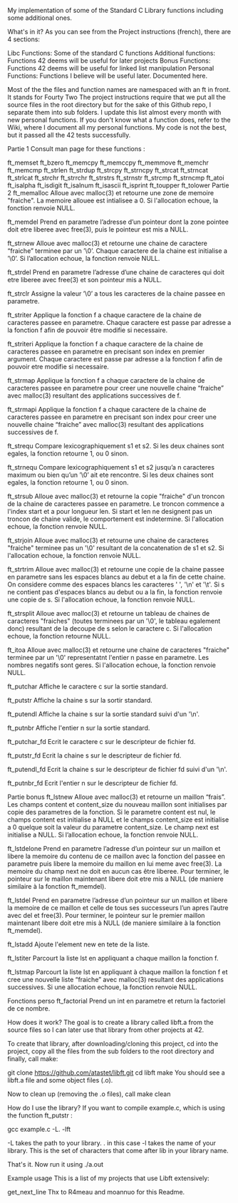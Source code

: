 My implementation of some of the Standard C Library functions including some additional ones.

What's in it?
As you can see from the Project instructions (french), there are 4 sections:

Libc Functions: Some of the standard C functions
Additional functions: Functions 42 deems will be useful for later projects
Bonus Functions: Functions 42 deems will be useful for linked list manipulation
Personal Functions: Functions I believe will be useful later. Documented here.

Most of the the files and function names are namespaced with an ft in front. It stands for Fourty Two
The project instructions require that we put all the source files in the root directory but for the sake of this Github repo, I separate them into sub folders.
I update this list almost every month with new personal functions. If you don't know what a function does, refer to the Wiki, where I document all my personal functions.
My code is not the best, but it passed all the 42 tests successfully.

Partie 1
Consult man page for these functions :

ft_memset
ft_bzero
ft_memcpy
ft_memccpy
ft_memmove
ft_memchr
ft_memcmp
ft_strlen
ft_strdup
ft_strcpy
ft_strncpy
ft_strcat
ft_strncat
ft_strlcat
ft_strchr
ft_strrchr
ft_strstrs
ft_strnstr
ft_strcmp
ft_strncmp
ft_atoi
ft_isalpha
ft_isdigit
ft_isalnum
ft_isascii
ft_isprint
ft_toupper
ft_tolower
Partie 2
ft_memalloc
Alloue avec malloc(3) et retourne une zone de memoire "fraiche". La memoire allouee est intialisee a 0. Si l'allocation echoue, la fonction renvoie NULL.

ft_memdel
Prend en parametre l’adresse d’un pointeur dont la zone pointee doit etre liberee avec free(3), puis le pointeur est mis a NULL.

ft_strnew
Alloue avec malloc(3) et retourne une chaine de caractere “fraiche” terminee par un ’\0’. Chaque caractere de la chaine est initialise a ’\0’. Si l’allocation echoue, la fonction renvoie NULL.

ft_strdel
Prend en parametre l’adresse d’une chaine de caracteres qui doit etre liberee avec free(3) et son pointeur mis a NULL.

ft_strclr
Assigne la valeur ’\0’ a tous les caracteres de la chaine passee en parametre.

ft_striter
Applique la fonction f a chaque caractere de la chaine de caracteres passee en parametre. Chaque caractere est passe par adresse a la fonction f afin de pouvoir être modifie si necessaire.

ft_striteri
Applique la fonction f a chaque caractere de la chaine de caracteres passee en parametre en precisant son index en premier argument. Chaque caractere est passe par adresse a la fonction f afin de pouvoir etre modifie si necessaire.

ft_strmap
Applique la fonction f a chaque caractere de la chaine de caracteres passee en parametre pour creer une nouvelle chaine “fraiche” avec malloc(3) resultant des applications successives de f.

ft_strmapi
Applique la fonction f a chaque caractere de la chaine de caracteres passee en parametre en precisant son index pour creer une nouvelle chaine “fraiche” avec malloc(3) resultant des applications successives de f.

ft_strequ
Compare lexicographiquement s1 et s2. Si les deux chaines sont egales, la fonction retourne 1, ou 0 sinon.

ft_strnequ
Compare lexicographiquement s1 et s2 jusqu’a n caracteres maximum ou bien qu’un ’\0’ ait ete rencontre. Si les deux chaines sont egales, la fonction retourne 1, ou 0 sinon.

ft_strsub
Alloue avec malloc(3) et retourne la copie "fraiche" d'un troncon de la chaine de caracteres passee en parametre. Le troncon commence a l'index start et a pour longueur len. Si start et len ne designent pas un troncon de chaine valide, le comportement est indetermine. Si l'allocation echoue, la fonction renvoie NULL.

ft_strjoin
Alloue avec malloc(3) et retourne une chaine de caracteres "fraiche" terminee pas un '\0' resultant de la concatenation de s1 et s2. Si l'allocation echoue, la fonction renvoie NULL.

ft_strtrim
Alloue avec malloc(3) et retourne une copie de la chaine passee en parametre sans les espaces blancs au debut et a la fin de cette chaine. On considere comme des espaces blancs les caracteres ' ', '\n' et '\t'. Si s ne contient pas d'espaces blancs au debut ou a la fin, la fonction renvoie une copie de s. Si l'allocation echoue, la fonction renvoie NULL.

ft_strsplit
Alloue avec malloc(3) et retourne un tableau de chaines de caracteres "fraiches" (toutes terminees par un '\0', le tableau egalement donc) resultant de la decoupe de s selon le caractere c. Si l'allocation echoue, la fonction retourne NULL.

ft_itoa
Alloue avec malloc(3) et retourne une chaine de caracteres "fraiche" terminee par un '\0' representatnt l'entier n passe en parametre. Les nombres negatifs sont geres. Si l'allocation echoue, la fonction renvoie NULL.

ft_putchar
Affiche le caractere c sur la sortie standard.

ft_putstr
Affiche la chaine s sur la sortir standard.

ft_putendl
Affiche la chaine s sur la sortie standard suivi d'un '\n'.

ft_putnbr
Affiche l'entier n sur la sortie standard.

ft_putchar_fd
Ecrit le caractere c sur le descripteur de fichier fd.

ft_putstr_fd
Ecrit la chaine s sur le descripteur de fichier fd.

ft_putendl_fd
Ecrit la chaine s sur le descripteur de fichier fd suivi d'un '\n'.

ft_putnbr_fd
Ecrit l'entier n sur le descripteur de fichier fd.

Partie bonus
ft_lstnew
Alloue avec malloc(3) et retourne un maillon “frais”. Les champs content et content_size du nouveau maillon sont initialises par copie des parametres de la fonction. Si le parametre content est nul, le champs content est initialise a NULL et le champs content_size est initialise a 0 quelque soit la valeur du parametre content_size. Le champ next est initialise a NULL. Si l’allocation echoue, la fonction renvoie NULL.

ft_lstdelone
Prend en parametre l’adresse d’un pointeur sur un maillon et libere la memoire du contenu de ce maillon avec la fonction del passee en parametre puis libere la memoire du maillon en lui meme avec free(3). La memoire du champ next ne doit en aucun cas être liberee. Pour terminer, le pointeur sur le maillon maintenant libere doit etre mis a NULL (de maniere similaire à la fonction ft_memdel).

ft_lstdel
Prend en parametre l’adresse d’un pointeur sur un maillon et libere la memoire de ce maillon et celle de tous ses successeurs l’un apres l’autre avec del et free(3). Pour terminer, le pointeur sur le premier maillon maintenant libere doit etre mis à NULL (de maniere similaire à la fonction ft_memdel).

ft_lstadd
Ajoute l'element new en tete de la liste.

ft_lstiter
Parcourt la liste lst en appliquant a chaque maillon la fonction f.

ft_lstmap
Parcourt la liste lst en appliquant à chaque maillon la fonction f et cree une nouvelle liste “fraiche” avec malloc(3) resultant des applications successives. Si une allocation echoue, la fonction renvoie NULL.

Fonctions perso
ft_factorial
Prend un int en parametre et return la factoriel de ce nombre.

How does it work?
The goal is to create a library called libft.a from the source files so I can later use that library from other projects at 42.

To create that library, after downloading/cloning this project, cd into the project, copy all the files from the sub folders to the root directory and finally, call make:

git clone https://github.com/atastet/libft.git
cd libft
make
You should see a libft.a file and some object files (.o).

Now to clean up (removing the .o files), call make clean

How do I use the library?
If you want to compile example.c, which is using the function ft_putstr :

gcc example.c -L. -lft

-L takes the path to your library. . in this case
-l takes the name of your library. This is the set of characters that come after lib in your library name.

That's it. Now run it using ./a.out

Example usage
This is a list of my projects that use Libft extensively:

get_next_line
Thx to R4meau and moannuo for this Readme.
